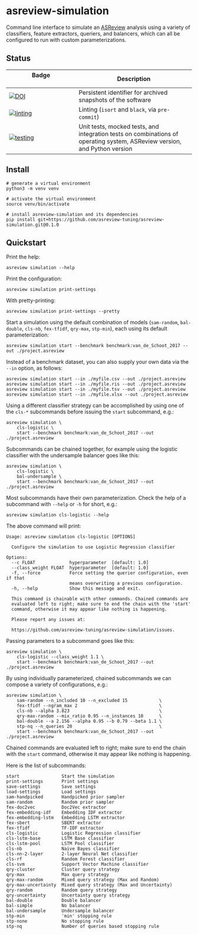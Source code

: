 # asreview-simulation

Command line interface to simulate an [ASReview](https://pypi.org/project/asreview) analysis using a variety
of classifiers, feature extractors, queriers, and balancers, which can all be configured to run with
custom parameterizations.

## Status

| Badge &emsp;&emsp;&emsp;&emsp;&emsp;&emsp;&emsp;&emsp;&emsp;&emsp; | Description |
|-------|-------------|
| [![DOI](https://zenodo.org/badge/DOI/10.5281/zenodo.8042547.svg)](https://doi.org/10.5281/zenodo.8042547) | Persistent identifier for archived snapshots of the software |
| [![linting](https://github.com/asreview-tuning/asreview-simulation/actions/workflows/linting.yml/badge.svg)](https://github.com/asreview-tuning/asreview-simulation/actions/workflows/linting.yml) | Linting (`isort` and `black`, via `pre-commit`) |
| [![testing](https://github.com/asreview-tuning/asreview-simulation/actions/workflows/testing.yml/badge.svg)](https://github.com/asreview-tuning/asreview-simulation/actions/workflows/testing.yml) | Unit tests, mocked tests, and integration tests on combinations of operating system, ASReview version, and Python version |

## Install

```shell
# generate a virtual environment
python3 -m venv venv

# activate the virtual environment
source venv/bin/activate

# install asreview-simulation and its dependencies
pip install git+https://github.com/asreview-tuning/asreview-simulation.git@0.1.0
```

## Quickstart

Print the help:

```shell
asreview simulation --help
```

Print the configuration:

```shell
asreview simulation print-settings
```

With pretty-printing:

```shell
asreview simulation print-settings --pretty
```

Start a simulation using the default combination of models (`sam-random`,
`bal-double`, `cls-nb`, `fex-tfidf`, `qry-max`, `stp-min`), each using its default
parameterization:

```shell
asreview simulation start --benchmark benchmark:van_de_Schoot_2017 --out ./project.asreview
```

Instead of a benchmark dataset, you can also supply your own data via the `--in` option, as follows:

```shell
asreview simulation start --in ./myfile.csv --out ./project.asreview
asreview simulation start --in ./myfile.ris --out ./project.asreview
asreview simulation start --in ./myfile.tsv --out ./project.asreview
asreview simulation start --in ./myfile.xlsx --out ./project.asreview
```

Using a different classifier strategy can be accomplished by using one of
the `cls-*` subcommands before issuing the `start` subcommand, e.g.:

```shell
asreview simulation \
    cls-logistic \
    start --benchmark benchmark:van_de_Schoot_2017 --out ./project.asreview
```

Subcommands can be chained together, for example using the logistic
classifier with the undersample balancer goes like this:

```shell
asreview simulation \
    cls-logistic \
    bal-undersample \
    start --benchmark benchmark:van_de_Schoot_2017 --out ./project.asreview
```

Most subcommands have their own parameterization. Check the help of a
subcommand with `--help` or `-h` for short, e.g.:

```shell
asreview simulation cls-logistic --help
```
The above command will print:

```shell
Usage: asreview simulation cls-logistic [OPTIONS]

  Configure the simulation to use Logistic Regression classifier

Options:
  --c FLOAT             hyperparameter  [default: 1.0]
  --class_weight FLOAT  hyperparameter  [default: 1.0]
  -f, --force           Force setting the querier configuration, even if that
                        means overwriting a previous configuration.
  -h, --help            Show this message and exit.

  This command is chainable with other commands. Chained commands are
  evaluated left to right; make sure to end the chain with the 'start'
  command, otherwise it may appear like nothing is happening.

  Please report any issues at:

  https://github.com/asreview-tuning/asreview-simulation/issues.
```

Passing parameters to a subcommand goes like this:

```shell
asreview simulation \
    cls-logistic --class_weight 1.1 \
    start --benchmark benchmark:van_de_Schoot_2017 --out ./project.asreview
```

By using individually parameterized, chained subcommands we can compose a
variety of configurations, e.g.:

```shell
asreview simulation \
    sam-random --n_included 10 --n_excluded 15            \
    fex-tfidf --ngram_max 2                               \
    cls-nb --alpha 3.823                                  \
    qry-max-random --mix_ratio 0.95 --n_instances 10      \
    bal-double --a 2.156 --alpha 0.95 --b 0.79 --beta 1.1 \
    stp-nq --n_queries 20                                 \
    start --benchmark benchmark:van_de_Schoot_2017 --out ./project.asreview
```

Chained commands are evaluated left to right; make sure to end the chain
with the `start` command, otherwise it may appear like nothing is happening.

Here is the list of subcommands:

```shell
start                Start the simulation
print-settings       Print settings
save-settings        Save settings
load-settings        Load settings
sam-handpicked       Handpicked prior sampler
sam-random           Random prior sampler
fex-doc2vec          Doc2Vec extractor
fex-embedding-idf    Embedding IDF extractor
fex-embedding-lstm   Embedding LSTM extractor
fex-sbert            SBERT extractor
fex-tfidf            TF-IDF extractor
cls-logistic         Logistic Regression classifier
cls-lstm-base        LSTM Base classifier
cls-lstm-pool        LSTM Pool classifier
cls-nb               Naive Bayes classifier
cls-nn-2-layer       2-layer Neural Net classifier
cls-rf               Random Forest classifier
cls-svm              Support Vector Machine classifier
qry-cluster          Cluster query strategy
qry-max              Max query strategy
qry-max-random       Mixed query strategy (Max and Random)
qry-max-uncertainty  Mixed query strategy (Max and Uncertainty)
qry-random           Random query strategy
qry-uncertainty      Uncertainty query strategy
bal-double           Double balancer
bal-simple           No balancer
bal-undersample      Undersample balancer
stp-min              'min' stopping rule
stp-none             No stopping rule
stp-nq               Number of queries based stopping rule
```
